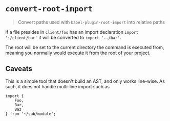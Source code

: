 # `convert-root-import`
> Convert paths used with `babel-plugin-root-import` into relative paths

If a file presides in `client/foo` has an import declaration `import '~/client/bar'` it will be converted to `import '../bar'`.

The root will be set to the current directory the command is executed from, meaning you normally would execute it from the root of your project.

## Caveats
This is a simple tool that doesn't build an AST, and only works line-wise. As such, it does not handle multi-line
import such as

```
import {
    Foo,
    Bar,
    Baz
} from '~/sub/module';
```
